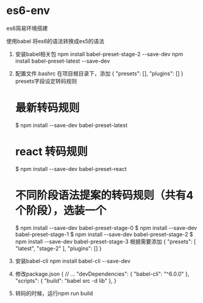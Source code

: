 # es6-env
es6简易环境搭建

使用babel 将es6的语法转换成es5的语法

1. 安装babel相关包
    npm install babel-preset-stage-2 --save-dev
    npm install babel-preset-latest --save-dev
2. 配置文件.bashrc
    在项目根目录下，添加
    {
        "presets": [],
        "plugins": []
    }
    presets字段设定转码规则
    # 最新转码规则
    $ npm install --save-dev babel-preset-latest

    # react 转码规则
    $ npm install --save-dev babel-preset-react

    # 不同阶段语法提案的转码规则（共有4个阶段），选装一个
    $ npm install --save-dev babel-preset-stage-0
    $ npm install --save-dev babel-preset-stage-1
    $ npm install --save-dev babel-preset-stage-2
    $ npm install --save-dev babel-preset-stage-3
    根据需要添加
    {
        "presets": [
        "latest",
        "stage-2"
        ],
        "plugins": []
    }
3. 安装babel-cli
    npm install babel-cli --save-dev
4. 修改package.json
    {
    // ...
    "devDependencies": {
        "babel-cli": "^6.0.0"
    },
    "scripts": {
        "build": "babel src -d lib"
    },
    }
5. 转码的时候，运行npm run build
